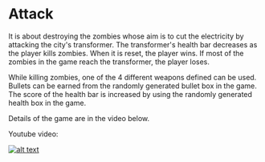 # Attack

It is about destroying the zombies whose aim is to cut the electricity by attacking the city's transformer. 
The transformer's health bar decreases as the player kills zombies. When it is reset, the player wins.
If most of the zombies in the game reach the transformer, the player loses. 

While killing zombies, one of the 4 different weapons defined can be used. 
Bullets can be earned from the randomly generated bullet box in the game. 
The score of the health bar is increased by using the randomly generated health box in the game. 

Details of the game are in the video below. 

Youtube video:

[![alt text](https://i9.ytimg.com/vi/J8IgPjapePs/sddefault.jpg?v=613ba204&sqp=CMi2y48G&rs=AOn4CLAlj3qhCG_5ubc4_uOpoG17PTMrLw)](https://www.youtube.com/watch?v=J8IgPjapePs&t=22s)

